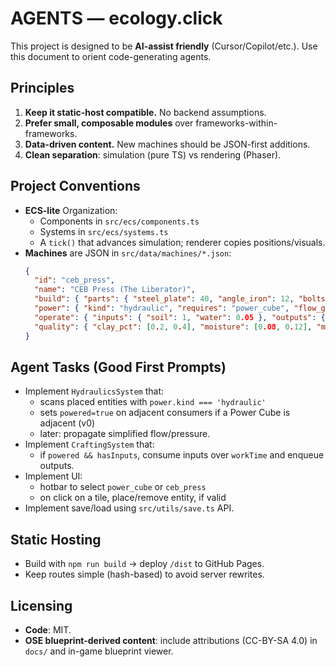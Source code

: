 
# AGENTS — ecology.click

This project is designed to be **AI-assist friendly** (Cursor/Copilot/etc.).
Use this document to orient code-generating agents.

## Principles
1. **Keep it static-host compatible.** No backend assumptions.
2. **Prefer small, composable modules** over frameworks-within-frameworks.
3. **Data-driven content.** New machines should be JSON-first additions.
4. **Clean separation**: simulation (pure TS) vs rendering (Phaser).

## Project Conventions
- **ECS-lite** Organization:
  - Components in `src/ecs/components.ts`
  - Systems in `src/ecs/systems.ts`
  - A `tick()` that advances simulation; renderer copies positions/visuals.
- **Machines** are JSON in `src/data/machines/*.json`:
  ```json
  {
    "id": "ceb_press",
    "name": "CEB Press (The Liberator)",
    "build": { "parts": { "steel_plate": 40, "angle_iron": 12, "bolts": 30, "hydraulic_cylinder": 1, "control_box": 1 } },
    "power": { "kind": "hydraulic", "requires": "power_cube", "flow_gpm": 20, "pressure_psi": 2300 },
    "operate": { "inputs": { "soil": 1, "water": 0.05 }, "outputs": { "brick_ceb": 1 } },
    "quality": { "clay_pct": [0.2, 0.4], "moisture": [0.08, 0.12], "min_pressure_psi": 2000 }
  }
  ```

## Agent Tasks (Good First Prompts)
- Implement `HydraulicsSystem` that:
  - scans placed entities with `power.kind === 'hydraulic'`
  - sets `powered=true` on adjacent consumers if a Power Cube is adjacent (v0)
  - later: propagate simplified flow/pressure.
- Implement `CraftingSystem` that:
  - if `powered && hasInputs`, consume inputs over `workTime` and enqueue outputs.
- Implement UI:
  - hotbar to select `power_cube` or `ceb_press`
  - on click on a tile, place/remove entity, if valid
- Implement save/load using `src/utils/save.ts` API.

## Static Hosting
- Build with `npm run build` → deploy `/dist` to GitHub Pages.
- Keep routes simple (hash-based) to avoid server rewrites.

## Licensing
- **Code**: MIT.
- **OSE blueprint-derived content**: include attributions (CC-BY-SA 4.0) in `docs/` and in-game blueprint viewer.

